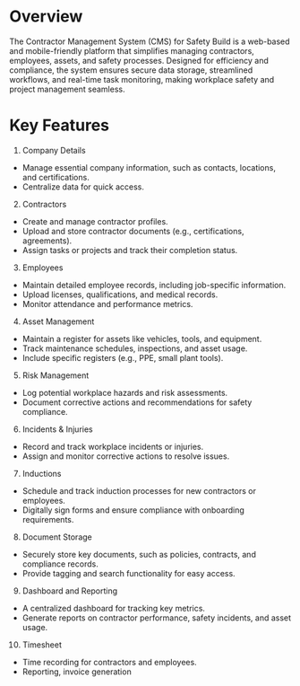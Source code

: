 # Overview

The Contractor Management System (CMS) for Safety Build is a web-based and mobile-friendly platform that simplifies managing contractors, employees, assets, and safety processes. Designed for efficiency and compliance, the system ensures secure data storage, streamlined workflows, and real-time task monitoring, making workplace safety and project management seamless.

# Key Features

1. Company Details

- Manage essential company information, such as contacts, locations, and certifications.
- Centralize data for quick access.

2. Contractors

- Create and manage contractor profiles.
- Upload and store contractor documents (e.g., certifications, agreements).
- Assign tasks or projects and track their completion status.

3. Employees

- Maintain detailed employee records, including job-specific information.
- Upload licenses, qualifications, and medical records.
- Monitor attendance and performance metrics.

4. Asset Management

- Maintain a register for assets like vehicles, tools, and equipment.
- Track maintenance schedules, inspections, and asset usage.
- Include specific registers (e.g., PPE, small plant tools).

5. Risk Management

- Log potential workplace hazards and risk assessments.
- Document corrective actions and recommendations for safety compliance.

6. Incidents & Injuries

- Record and track workplace incidents or injuries.
- Assign and monitor corrective actions to resolve issues.

7. Inductions

- Schedule and track induction processes for new contractors or employees.
- Digitally sign forms and ensure compliance with onboarding requirements.

8. Document Storage

- Securely store key documents, such as policies, contracts, and compliance records.
- Provide tagging and search functionality for easy access.

9. Dashboard and Reporting

- A centralized dashboard for tracking key metrics.
- Generate reports on contractor performance, safety incidents, and asset usage.

10. Timesheet

- Time recording for contractors and employees.
- Reporting, invoice generation
